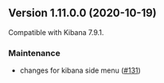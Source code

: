 ## Version 1.11.0.0 (2020-10-19)

Compatible with Kibana 7.9.1.

### Maintenance
* changes for kibana side menu ([#131](https://github.com/opendistro-for-elasticsearch/index-management-kibana-plugin/pull/131))
